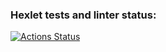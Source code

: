 ### Hexlet tests and linter status:
[![Actions Status](https://github.com/derban7ikus/frontend-project-11/workflows/hexlet-check/badge.svg)](https://github.com/derban7ikus/frontend-project-11/actions)